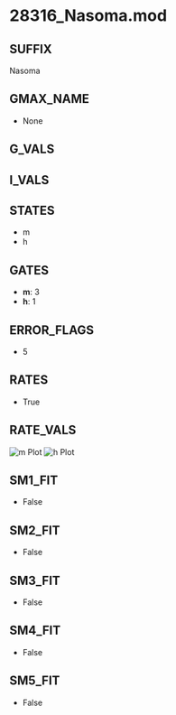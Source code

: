# 28316_Nasoma.mod

## SUFFIX

Nasoma

## GMAX_NAME

- None

## G_VALS


## I_VALS


## STATES

- m
- h

## GATES

- **m**: 3
- **h**: 1

## ERROR_FLAGS

- 5

## RATES

- True

## RATE_VALS

![m Plot](/Users/pbozelos/Dropbox/icg-Chai-Panos/supermodels/output_markdown_files/Na/28316_Nasoma.mod/images/m.png)
![h Plot](/Users/pbozelos/Dropbox/icg-Chai-Panos/supermodels/output_markdown_files/Na/28316_Nasoma.mod/images/h.png)

## SM1_FIT

- False

## SM2_FIT

- False

## SM3_FIT

- False

## SM4_FIT

- False

## SM5_FIT

- False

